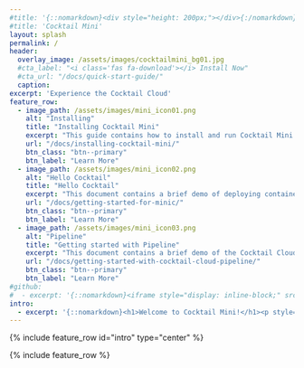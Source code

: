 ```yaml
---
#title: '{::nomarkdown}<div style="height: 200px;"></div>{:/nomarkdown}'
#title: 'Cocktail Mini'
layout: splash
permalink: /
header:
  overlay_image: /assets/images/cocktailmini_bg01.jpg
  #cta_label: "<i class='fas fa-download'></i> Install Now"
  #cta_url: "/docs/quick-start-guide/"
  caption:
excerpt: 'Experience the Cocktail Cloud'
feature_row:
  - image_path: /assets/images/mini_icon01.png
    alt: "Installing"
    title: "Installing Cocktail Mini"
    excerpt: "This guide contains how to install and run Cocktail Mini."
    url: "/docs/installing-cocktail-mini/"
    btn_class: "btn--primary"
    btn_label: "Learn More"
  - image_path: /assets/images/mini_icon02.png
    alt: "Hello Cocktail"
    title: "Hello Cocktail"
    excerpt: "This document contains a brief demo of deploying container to Cocktail Cloud. The flollowing steps describe how to get started."
    url: "/docs/getting-started-for-minic/"
    btn_class: "btn--primary"
    btn_label: "Learn More"
  - image_path: /assets/images/mini_icon03.png
    alt: "Pipeline"
    title: "Getting started with Pipeline"
    excerpt: "This document contains a brief demo of the Cocktail Cloud Pipeline features. The following steps describe how to that."
    url: "/docs/getting-started-with-cocktail-cloud-pipeline/"
    btn_class: "btn--primary"
    btn_label: "Learn More"
#github:
#  - excerpt: '{::nomarkdown}<iframe style="display: inline-block;" src="https://ghbtns.com/github-btn.html?user=mmistakes&repo=minimal-mistakes&type=star&count=true&size=large" frameborder="0" scrolling="0" width="160px" height="30px"></iframe> <iframe style="display: inline-block;" src="https://ghbtns.com/github-btn.html?user=mmistakes&repo=minimal-mistakes&type=fork&count=true&size=large" frameborder="0" scrolling="0" width="158px" height="30px"></iframe>{:/nomarkdown}'
intro:
  - excerpt: '{::nomarkdown}<h1>Welcome to Cocktail Mini!</h1><p style="text-align: left;">Cocktail Mini is a trial version of Cocktail Cloud. And Minic is a tool that helps you run Cocktail Mini locally by running a single-node Kubernetes cluster inside the Docker.<br>To install and run the Cocktail Mini, follow the steps in <a href="/docs/installing-cocktail-mini/">Installing guide</a>.<br>For more information about the Cocktail Mini, see <a href="/docs/getting-started-for-minic/">Quick-Start Guide</a>.</p>{:/nomarkdown}'
---
```


{% include feature_row id="intro" type="center" %}

{% include feature_row %}
